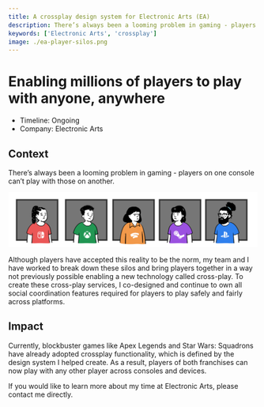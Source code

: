 ```yaml
---
title: A crossplay design system for Electronic Arts (EA)
description: There’s always been a looming problem in gaming - players on one platform can’t play with those one another. Over the years, the technology to make crossplay a reality has significantly matured.
keywords: ['Electronic Arts', 'crossplay']
image: ./ea-player-silos.png
---
```


# Enabling millions of players to play with anyone, anywhere

- Timeline: Ongoing 
- Company: Electronic Arts

## Context

There’s always been a looming problem in gaming - players on one console can’t play with those on another.

![Players on one console can’t play with those on another](./ea-player-silos.png)

Although players have accepted this reality to be the norm, my team and I have worked to break down these silos and bring players together in a way not previously possible enabling a new technology called cross-play.
To create these cross-play services, I co-designed and continue to own all social coordination features required for players to play safely and fairly across platforms.

## Impact

Currently, blockbuster games like Apex Legends and Star Wars: Squadrons have already adopted crossplay functionality, which is defined by the design system I helped create. As a result, players of both franchises can now play with any other player across consoles and devices.

If you would like to learn more about my time at Electronic Arts, please contact me directly.
